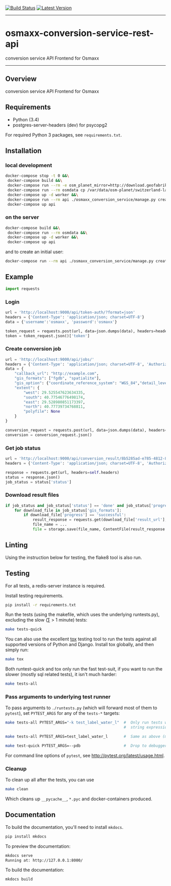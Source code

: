 [![Build Status](https://travis-ci.org/geometalab/osmaxx-conversion-service.svg?branch=master)](https://travis-ci.org/geometalab/osmaxx-conversion-service)
[![Latest Version](https://img.shields.io/pypi/v/osmaxx-conversion-service.svg)](https://pypi.python.org/pypi/osmaxx-conversion-service)

---

# osmaxx-conversion-service-rest-api

conversion service API Frontend for Osmaxx

---

## Overview

conversion service API Frontend for Osmaxx

## Requirements

* Python (3.4)
* postgres-server-headers (dev) for psycopg2

For required Python 3 packages, see `requirements.txt`.

## Installation

### local development

```bash
docker-compose stop -t 0 &&\
 docker-compose build &&\
 docker-compose run --rm -e osm_planet_mirror=http://download.geofabrik.de/europe/ -e osm_planet_path_relative_to_mirror=switzerland-latest.osm.pbf osmdata &&\
 docker-compose run --rm osmdata cp /var/data/osm-planet/switzerland-latest.osm.pbf /var/data/osm-planet/planet-latest.osm.pbf &&\
 docker-compose up -d worker &&\
 docker-compose run --rm api ./osmaxx_conversion_service/manage.py createsuperuser &&\
 docker-compose up api
```

### on the server

```bash
docker-compose build &&\
 docker-compose run --rm osmdata &&\
 docker-compose up -d worker &&\
 docker-compose up api
```

and to create an initial user:

```bash
docker-compose run --rm api ./osmaxx_conversion_service/manage.py createsuperuser
```

## Example

```python
import requests
```

### Login

```python
url = 'http://localhost:9000/api/token-auth/?format=json'
headers = {'Content-Type': 'application/json; charset=UTF-8'}
data = {'username':'osmaxx', 'password':'osmaxx'}

token_request = requests.post(url, data=json.dumps(data), headers=headers)
token = token_request.json()['token']
```


### Create conversion job

```python
url = 'http://localhost:9000/api/jobs/'
headers = {'Content-Type': 'application/json; charset=UTF-8', 'Authorization': 'JWT ' + token}
data = {
    "callback_url": "http://example.com",
    "gis_formats": ["fgdb", "spatialite"],
    "gis_option": {"coordinate_reference_system": "WGS_84","detail_level": 1},
    "extent": {
        "west": 29.525547623634335,
        "south": 40.77546776498174,
        "east": 29.528980851173397,
        "north": 40.77739734768811,
        "polyfile": None
    }
}

conversion_request = requests.post(url, data=json.dumps(data), headers=headers)
conversion = conversion_request.json()
```

### Get job status

```python
url = 'http://localhost:9000/api/conversion_result/8b5285ad-e785-4812-82d2-376a61ebd9d3/'
headers = {'Content-Type': 'application/json; charset=UTF-8', 'Authorization': 'JWT ' + token}

response = requests.get(url, headers=self.headers)
status = response.json()
job_status = status['status']
```

### Download result files

```python
if job_status and job_status['status'] == 'done' and job_status['progress'] == 'successful':
    for download_file in job_status['gis_formats']:
        if download_file['progress'] == 'successful':
            result_response = requests.get(download_file['result_url'], headers=self.headers)
            file_name = ...
            file = storage.save(file_name, ContentFile(result_response.content))
```


## Linting

Using the instruction below for testing, the flake8 tool is also run.

## Testing

For all tests, a redis-server instance is required.

Install testing requirements.

```bash
pip install -r requirements.txt
```

Run the tests (using the makefile, which uses the underlying runtests.py), excluding the slow (&sum; > 1 minute) tests:

```bash
make tests-quick
```

You can also use the excellent [tox](http://tox.readthedocs.org/en/latest/) testing tool to run the tests against all supported versions of Python and Django. Install tox globally, and then simply run:

```bash
make tox
```

Both runtest-quick and tox only run the fast test-suit, if you want to run the slower (mostly sql related tests), it isn't much harder:

```bash
make tests-all
```

### Pass arguments to underlying test runner
To pass arguments to `./runtests.py` (which will forward most of them to `pytest`), set `PYTEST_ARGS` for any of the `tests-*` targets:
```bash
make tests-all PYTEST_ARGS="-k test_label_water_l"  #  Only run tests with names that match the
                                                    #  string expression "test_label_water_l".

make tests-all PYTEST_ARGS=test_label_water_l       #  Same as above (magic of ./runtests.py)

make test-quick PYTEST_ARGS=--pdb                   #  Drop to debugger upon each test failure.
```
For command line options of `pytest`, see http://pytest.org/latest/usage.html.

### Cleanup
To clean up all after the tests, you can use

```bash
make clean
```

Which cleans up `__pycache__`, `*.pyc` and docker-containers produced.

## Documentation

To build the documentation, you'll need to install `mkdocs`.

```bash
pip install mkdocs
```

To preview the documentation:

```bash
mkdocs serve
Running at: http://127.0.0.1:8000/
```

To build the documentation:

```bash
mkdocs build
```
